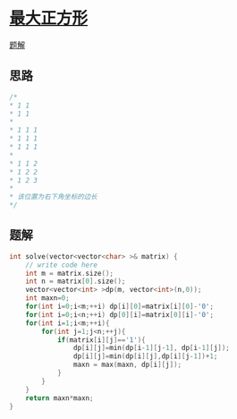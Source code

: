 # [最大正方形](https://www.nowcoder.com/practice/0058c4092cec44c2975e38223f10470e)
[题解](./main_1.cpp)

## 思路
```cpp
/*
* 1 1
* 1 1
*
* 1 1 1
* 1 1 1
* 1 1 1
* 
* 1 1 2
* 1 2 2
* 1 2 3
*
* 该位置为右下角坐标的边长
*/
```

## 题解
```cpp
int solve(vector<vector<char> >& matrix) {
    // write code here
    int m = matrix.size();
    int n = matrix[0].size();
    vector<vector<int> >dp(m, vector<int>(n,0));
    int maxn=0;
    for(int i=0;i<m;++i) dp[i][0]=matrix[i][0]-'0';
    for(int i=0;i<n;++i) dp[0][i]=matrix[0][i]-'0';
    for(int i=1;i<m;++i){
        for(int j=1;j<n;++j){
            if(matrix[i][j]=='1'){
                dp[i][j]=min(dp[i-1][j-1], dp[i-1][j]);
                dp[i][j]=min(dp[i][j],dp[i][j-1])+1;
                maxn = max(maxn, dp[i][j]);
            }
        }
    }
    return maxn*maxn;
}
```
